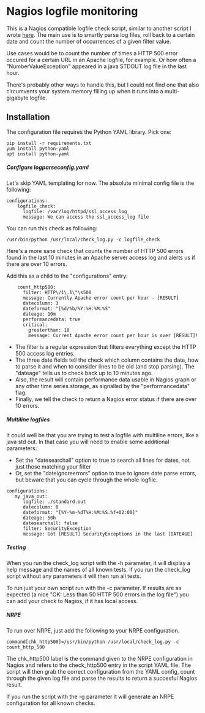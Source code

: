 # Nagios logfile monitoring 

This is a Nagios compatible logfile check script, similar to another script I wrote [here](https://github.com/b0tting/OFMWRestMonitor). The main use is to smartly parse log files, roll back to a certain date and count the number of occurrences of a given filter value. 

Use cases would be to count the number of times a HTTP 500 error occured for a certain URL in an Apache logfile, for example. Or how often a "NumberValueException" appeared in a java STDOUT log file in the last hour.

There's probably other ways to handle this, but I could not find one that also circumvents your system memory filling up when it runs into a multi-gigabyte logfile.   

## Installation
The configuration file requires the Python YAML library. Pick one: 
``` 
pip install -r requirements.txt
yum install python-yaml
apt install python-yaml
```

##### Configure logparseconfig.yaml
Let's skip YAML templating for now. The absolute minimal config file is the following:
```
configurations:
    logfile_check:
      logfile: /var/log/httpd/ssl_access_log
      message: We can access the ssl_access_log file
```

You can run this check as following:
```
/usr/bin/python /usr/local/check_log.py -c logfile_check
```

Here's a more sane check that counts the number of HTTP 500 errors found in the last 10 minutes in an Apache server access log and alerts us if there are over 10 errors. 

Add this as a child to the "configurations" entry:
```
    count_http500:
      filter: HTTP\/1\.1\"\s500
      message: Currently Apache error count per hour - [RESULT]
      datecolumn: 3
      dateformat: "[%d/%b/%Y:%H:%M:%S"
      dateage: 10m      
      performancedata: true
      critical:
        greaterthan: 10
        message: Current Apache error count per hour is over [RESULT]! 
```
- The filter is a regular expression that filters everything except the HTTP 500 access log entries. 
- The three date fields tell the check which column contains the date, how to parse it and when to consider lines to be old (and stop parsing). The "dateage" tells us to check back up to 10 minutes ago. 
- Also, the result will contain performance data usable in Nagios graph or any other time series storage, as signalled by the "performancedata" flag.
- Finally, we tell the check to return a Nagios error status if there are over 10 errors.

##### Multiline logfiles
It could well be that you are trying to test a logfile with multiline errors, like a java std out. In that case you will need to enable some additional parameters:
- Set the "datesearchall" option to true to search all lines for dates, not just those matching your filter
- Or, set the "dateignoreerrors" option to true to ignore date parse errors, but beware that you can cycle through the whole logfile. 
```
configurations:
   my_java_out:
      logfile: ./standard.out
      datecolumn: 0
      dateformat: "[%Y-%m-%dT%H:%M:%S.%f+02:00]"
      dateage: 50h
      datesearchall: false
      filter: SecurityException
      message: Got [RESULT] SecurityExceptions in the last [DATEAGE]
```   
     
##### Testing
When you run the check_log script with the -h parameter, it will display a help message and the names of all known tests. If you run the check_log script without any parameters it will then run all tests.

To run just your own script run with the -c parameter. If results are as expected (a nice "OK: Less than 50 HTTP 500 errors in the log file") you can add your check to Nagios, if it has local access. 

##### NRPE  
To run over NRPE, just add the following to your NRPE configuration. 
```
command[chk_http500]=/usr/bin/python /usr/local/check_log.py -c count_http_500
```
The chk_http500 label is the command given to the NRPE configuration in Nagios and refers to the check_http500 entry in the script YAML file. The script will then grab the correct configuration from the YAML config, count through the given log file and parse the results to return a succesful Nagios result.

If you run the script with the -g parameter it will generate an NRPE configuration for all known checks.    
  

